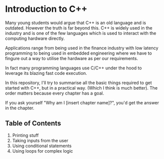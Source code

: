 # Introduction to C++

Many young students would argue that C++ is an old language and is outdated. However the truth is far beyond this. C++ is widely used in the industry and is one of the few languages which is used to interact with the computing hardware directly. 

Applications range from being used in the finance industry with low latency programming to being used in embedded engineering where we have to fingure out a way to utilise the hardware as per our requirements. 

In fact many programming languages use C/C++ under the hood to leverage its blazing fast code execution. 

In this repository, I'll try to summarise all the basic things required to get started with C++, but in a practical way. (Which I think is much better). The order matters because every chapter has a goal. 

If you ask yourself "Why am I [insert chapter name]?", you'd get the answer in the chapter.

## Table of Contents
1. Printing stuff
2. Taking inputs from the user
3. Using conditional statements
4. Using loops for complex logic